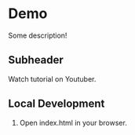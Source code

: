 # Demo

Some description!


## Subheader

Watch tutorial on Youtuber.

## Local Development

1. Open index.html in your browser.
